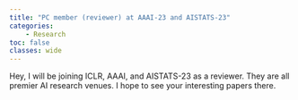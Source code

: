 ```yaml
---
title: "PC member (reviewer) at AAAI-23 and AISTATS-23"
categories: 
    - Research
toc: false
classes: wide
---
```


Hey, I will be joining ICLR, AAAI, and AISTATS-23 as a reviewer. 
They are all premier AI research venues.
I hope to see your interesting papers there.